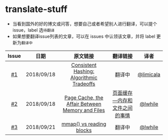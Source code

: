 # translate-stuff

- 当看到国外的好的博文或问答，想要自己或者希望别人进行翻译，可以提个issue，label 选`待翻译`
- 如果想要翻译issue列表的文章，可以在 issues 中认领该文章，并将 label 更新为`翻译中`

| Issue | 日期 | 原文链接 | 翻译链接 | 译者 |
| :-----: | :------: | :------: | :------: | :------: |
| [#1](https://github.com/cs-hub-31/translate-stuff/issues/1) | 2018/09/18 | [Consistent Hashing: Algorithmic Tradeoffs](https://medium.com/@dgryski/consistent-hashing-algorithmic-tradeoffs-ef6b8e2fcae8/) | 翻译中 | [@limicala](https://github.com/limicala) |
| [#2](https://github.com/cs-hub-31/translate-stuff/issues/2) | 2018/09/18 | [Page Cache, the Affair Between Memory and Files](https://manybutfinite.com/post/page-cache-the-affair-between-memory-and-files/) | [页面缓存—内存和文件之间的事情](https://github.com/cs-hub-31/translate-stuff/blob/master/%E9%A1%B5%E9%9D%A2%E7%BC%93%E5%AD%98%E2%80%94%E5%86%85%E5%AD%98%E5%92%8C%E6%96%87%E4%BB%B6%E4%B9%8B%E9%97%B4%E7%9A%84%E4%BA%8B%E6%83%85.md) | [@lwhile](https://github.com/lwhile) |
| [#3](https://github.com/cs-hub-31/translate-stuff/issues/3) | 2018/09/21 | [mmap() vs reading blocks](https://stackoverflow.com/questions/45972/mmap-vs-reading-blocks) | 翻译中 | [@lwhile](https://github.com/lwhile) |

